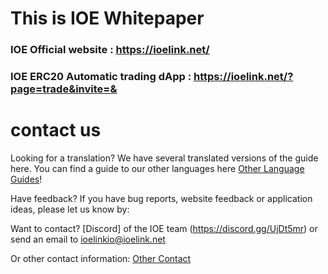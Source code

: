 # This is IOE Whitepaper

### IOE Official website : https://ioelink.net/


### IOE ERC20 Automatic trading dApp : https://ioelink.net/?page=trade&invite=&

# contact us
Looking for a translation? We have several translated versions of the guide here. You can find a guide to our other languages here [Other Language Guides](https://github.com/IOElinkio/dApp-Quick-Start-Guide)!

Have feedback? If you have bug reports, website feedback or application ideas, please let us know by:

Want to contact? [Discord] of the IOE team (https://discord.gg/UjDt5mr) or send an email to [ioelinkio@ioelink.net](mailto:ioelinkio@ioelink.net)

Or other contact information: [Other Contact](http://ioelink.net/?lang=zh-TW&page=trade&invite=&hashTag=goAbout)

